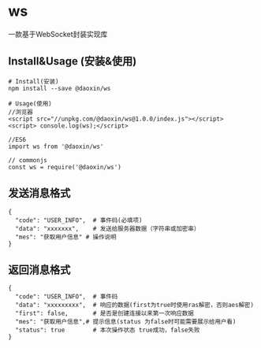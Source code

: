 <!--
 * @Descripttion: This is descripttion
 * @version: 0.0.1
 * @Author: liuhb
 * @Date: 2021-08-21 20:28:36
 * @LastEditors: liuhb
 * @LastEditTime: 2021-08-23 11:35:51
-->
# ws
一款基于WebSocket封装实现库

## Install&Usage (安装&使用)

```
# Install(安装)
npm install --save @daoxin/ws

# Usage(使用)
//浏览器
<script src="//unpkg.com/@daoxin/ws@1.0.0/index.js"></script>
<script> console.log(ws);</script>

//ES6
import ws from '@daoxin/ws'

// commonjs
const ws = require('@daoxin/ws')
```

## 发送消息格式
```
{
  "code": "USER_INFO",  # 事件码(必填项)
  "data": "xxxxxxx",    # 发送给服务器数据（字符串或加密串）
  "mes": "获取用户信息" # 操作说明
}
```

## 返回消息格式
```
{
  "code": "USER_INFO",  # 事件码
  "data": "xxxxxxxxx",  # 响应的数据(first为true时使用ras解密，否则aes解密)
  "first": false,       # 是否是创建连接以来第一次响应数据
  "mes": "获取用户信息",# 提示信息(status 为false时可能需要展示给用户看)
  "status": true        # 本次操作状态 true成功，false失败
}
```